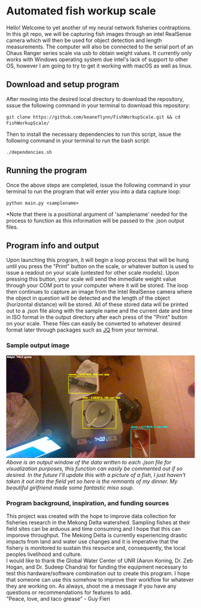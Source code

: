 # Automated fish workup scale

Hello! Welcome to yet another of my neural network fisheries contraptions. In this git repo, we will be capturing fish images through an intel RealSense camera which will then be used for object detection and length measurements. The computer will also be connected to the serial port of an Ohaus Ranger series scale via usb to obtain weight values. It currently only works with Windows operating system due intel's lack of support to other OS, however I am going to try to get it working with macOS as well as linux.


## Download and setup program
After moving into the desired local directory to download the repository, sssue the following command in your terminal to download this repository:
```
git clone https://github.com/keaneflynn/FishWorkupScale.git && cd FishWorkupScale/
```
Then to install the necessary dependencies to run this script, issue the following command in your terminal to run the bash script:
```
./dependencies.sh
```

## Running the program
Once the above steps are completed, issue the following command in your terminal to run the program that will enter you into a data capture loop:
```
python main.py <samplename>
```
\*Note that there is a positional argument of 'samplename' needed for the process to function as this information will be passed to the .json output files.

## Program info and output
Upon launching this program, it will begin a loop process that will be hung until you press the "Print" button on the scale, or whatever button is used to issue a readout on your scale (untested for other scale models). Upon pressing this button, your scale will send the immediate weight value through your COM port to your computer where it will be stored. The loop then continues to capture an image from the Intel RealSense camera where the object in question will be detected and the length of the object (horizontal distance) will be stored. All of these stored data will be printed out to a .json file along with the sample name and the current date and time in ISO format in the output directory after each press of the "Print" button on your scale. These files can easily be converted to whatever desired format later through packages such as [JQ](https://stedolan.github.io/jq/) from your terminal.

### Sample output image
![sample image](https://github.com/keaneflynn/FishWorkupScale/blob/master/media/sample_image.png)
*Above is an output window of the data written to each .json file for visualization purposes, this function can easily be commented out if so desired. In the future I'll update this with a picture of a fish, I just haven't taken it out into the field yet so here is the remnants of my dinner. My beautiful girlfriend made some fantastic miso soup.*

### Program background, inspiration, and funding sources
This project was created with the hope to improve data collection for fisheries research in the Mekong Delta watershed. Sampling fishes at their field sites can be arduous and time consuming and I hope that this can imporove throughput. The Mekong Delta is currently experiencing drastic impacts from land and water use changes and it is imperative that the fishery is monitored to sustain this resource and, consequently, the local peoples livelihood and culture.   
I would like to thank the Global Water Center of UNR (Aaron Koning, Dr. Zeb Hogan, and Dr. Sudeep Chandra) for funding the equipment necessary to test this hardware/software combination out to create this program. I hope that someone can use this somehow to improve their workflow for whatever they are working on. As always, shoot me a message if you have any questions or recommendations for features to add.  
"Peace, love, and taco grease" - Guy Fieri

